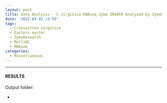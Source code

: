 ```yaml
---
layout: post
title: Data Analysis - C.virginica RNAseq Zymo ZR4059 Analyzed by ZymoResearch
date: '2022-03-02 13:59'
tags: 
  - Crassostrea virginica
  - Eastern oyster
  - ZymoResearch
  - MultiQC
  - RNAseq
categories: 
  - Miscellaneous
---
```




---

#### RESULTS

Output folder:

- []()

